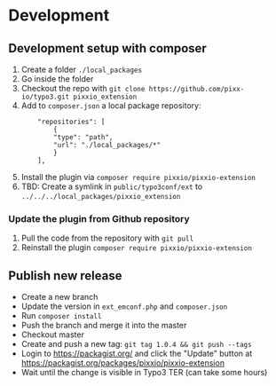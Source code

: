 # Development

## Development setup with composer

1. Create a folder `./local_packages`
2. Go inside the folder
3. Checkout the repo with `git clone https://github.com/pixx-io/typo3.git pixxio_extension`
4. Add to `composer.json` a local package repository:
	```
		"repositories": [
			{
			"type": "path",
			"url": "./local_packages/*"
			}
		],
	```
5. Install the plugin via `composer require pixxio/pixxio-extension`
6. TBD: Create a symlink in `public/typo3conf/ext` to `../../../local_packages/pixxio_extension`

### Update the plugin from Github repository

1. Pull the code from the repository with `git pull`
2. Reinstall the plugin `composer require pixxio/pixxio-extension`

## Publish new release

- Create a new branch
- Update the version in `ext_emconf.php` and `composer.json`
- Run `composer install`
- Push the branch and merge it into the master
- Checkout master
- Create and push a new tag: `git tag 1.0.4 && git push --tags`
- Login to https://packagist.org/ and click the "Update" button at https://packagist.org/packages/pixxio/pixxio-extension
- Wait until the change is visible in Typo3 TER (can take some hours)